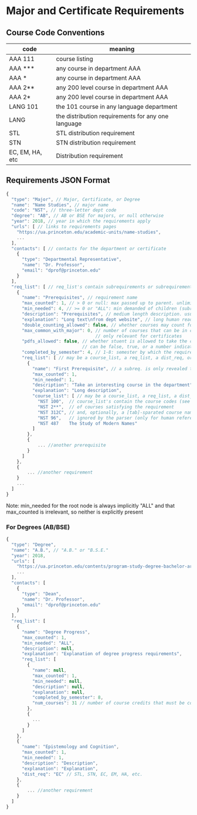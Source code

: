 # Major and Certificate Requirements

## Course Code Conventions
| code               | meaning                                               |
| ------------------ | ----------------------------------------------------- |
| AAA 111            | course listing                                        |
| AAA ***            | any course in department AAA                          |
| AAA *              | any course in department AAA                          |
| AAA 2**            | any 200 level course in department AAA                |
| AAA 2*             | any 200 level course in department AAA                |
| LANG 101           | the 101 course in any language department             |
| LANG               | the distribution requirements for any one language    |
| STL                | STL distribution requirement                          |
| STN                | STN distribution requirement                          |
| EC, EM, HA, etc    | Distribution requirement                              |

## Requirements JSON Format

```javascript
{
  "type": "Major", // Major, Certificate, or Degree
  "name": "Name Studies", // major name
  "code": "NST", // three-letter dept code
  "degree": "AB", // AB or BSE for majors, or null otherwise
  "year": 2018, // year in which the requirements apply
  "urls": [ // links to requirements pages
    "https://ua.princeton.edu/academic-units/name-studies", 
    ...
  ],
  "contacts": [ // contacts for the department or certificate
    {
      "type": "Departmental Representative",
      "name": "Dr. Professor",
      "email": "dprof@princeton.edu"
    }
  ],
  "req_list": [ // req_list's contain subrequirements or subrequirements
    {
      "name": "Prerequisites", // requirement name
      "max_counted": 1, // > 0 or null: max passed up to parent. unlimited if empty
      "min_needed": 4, // >= 0 or "ALL": min demanded of children (subrequirements)
      "description": "Prerequisites", // medium length description. usually redundant
      "explanation": "Long text\nfrom dept website", // long human readable description
      "double_counting_allowed": false, // whether courses may count for multiple subrequirements
      "max_common_with_major": 0, // number of courses that can be in common with major
                                  // only relevant for certificates
      "pdfs_allowed": false, // whether stuent is allowed to take the courses SPDF (pass/D/fail)
                             // can be false, true, or a number indicating how many courses
      "completed_by_semester": 4, // 1-8: semester by which the requirement must be complete
      "req_list": [ // may be a course_list, a req_list, a dist_req, or a num_courses
        {
          "name": "First Prerequisite", // a subreq. is only revealed to user if its name is non-null
          "max_counted": 1,
          "min_needed": 1,
          "description": "Take an interesting course in the department",
          "explanation": "Long description",
          "course_list": [ // may be a course_list, a req_list, a dist_req, or a num_courses
            "NST 100",  // course_list's contain the course codes (see above)
            "NST 2**",  // of courses satisfying the requirement
            "NST 312C", // and, optionally, a [tab]-sparated course name which is 
            "NST 96",   // ignored by the parser (only for human reference)
            "NST 487	The Study of Modern Names"
          ]
        },
        {
            ... //another prerequisite
        }
      ]
    },
    {
        ... //another requirement
    }
    ...
  ]
}
```

Note: min\_needed for the root node is always implicitly "ALL" and that max\_counted is irrelevant, so neither is explicitly present

### For Degrees (AB/BSE)

```javascript
{
  "type": "Degree",
  "name": "A.B.", // "A.B." or "B.S.E."
  "year": 2018,
  "urls": [
    "https://ua.princeton.edu/contents/program-study-degree-bachelor-arts",
    ...
  ],
  "contacts": [
    {
      "type": "Dean",
      "name": "Dr. Professor",
      "email": "dprof@princeton.edu"
    }
  ],
  "req_list": [
    {
      "name": "Degree Progress", 
      "max_counted": 1,
      "min_needed": "ALL",
      "description": null,
      "explanation": "Explanation of degree progress requirements",
      "req_list": [
        {
          "name": null,
          "max_counted": 1,
          "min_needed": null,
          "description": null,
          "explanation": null,
          "completed_by_semester": 8,
          "num_courses": 31 // number of course credits that must be completed
        },
        {
          ...
        }
      ]
    },
    {
      "name": "Epistemology and Cognition",
      "max_counted": 1,
      "min_needed": 1,
      "description": "Description",
      "explanation": "Explanation",
      "dist_req": "EC" // STL, STN, EC, EM, HA, etc.
    },
    {
        ... //another requirement
    }
  ]
}
```